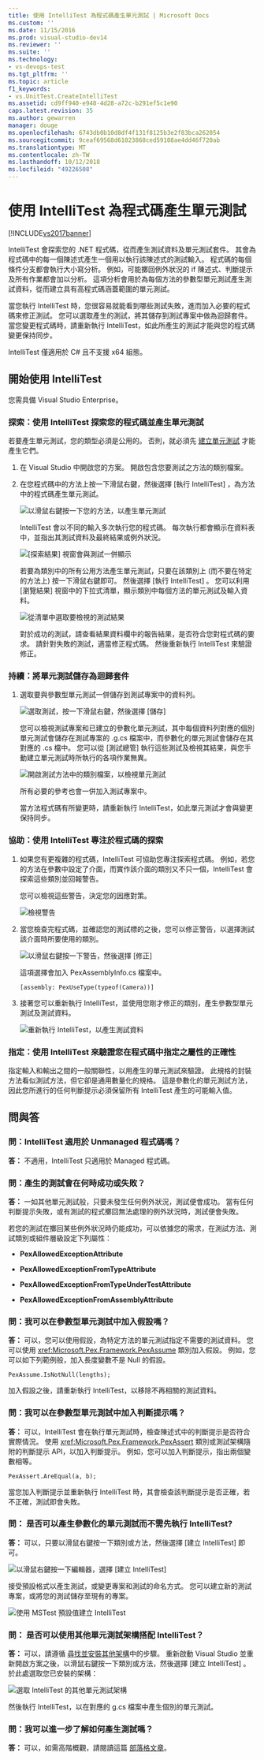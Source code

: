```yaml
---
title: 使用 IntelliTest 為程式碼產生單元測試 | Microsoft Docs
ms.custom: ''
ms.date: 11/15/2016
ms.prod: visual-studio-dev14
ms.reviewer: ''
ms.suite: ''
ms.technology:
- vs-devops-test
ms.tgt_pltfrm: ''
ms.topic: article
f1_keywords:
- vs.UnitTest.CreateIntelliTest
ms.assetid: cd9ff940-e948-4d28-a72c-b291ef5c1e90
caps.latest.revision: 35
ms.author: gewarren
manager: douge
ms.openlocfilehash: 6743db0b10d8df4f131f8125b3e2f83bca262054
ms.sourcegitcommit: 9ceaf69568d61023868ced59108ae4dd46f720ab
ms.translationtype: MT
ms.contentlocale: zh-TW
ms.lasthandoff: 10/12/2018
ms.locfileid: "49226508"
---
```

# <a name="generate-unit-tests-for-your-code-with-intellitest"></a>使用 IntelliTest 為程式碼產生單元測試
[!INCLUDE[vs2017banner](../includes/vs2017banner.md)]

IntelliTest 會探索您的 .NET 程式碼，從而產生測試資料及單元測試套件。 其會為程式碼中的每一個陳述式產生一個用以執行該陳述式的測試輸入。 程式碼的每個條件分支都會執行大小寫分析。 例如，可能擲回例外狀況的 if 陳述式、判斷提示及所有作業都會加以分析。 這項分析會用於為每個方法的參數型單元測試產生測試資料，從而建立具有高程式碼涵蓋範圍的單元測試。  
  
 當您執行 IntelliTest 時，您很容易就能看到哪些測試失敗，進而加入必要的程式碼來修正測試。 您可以選取產生的測試，將其儲存到測試專案中做為迴歸套件。 當您變更程式碼時，請重新執行 IntelliTest，如此所產生的測試才能與您的程式碼變更保持同步。  
  
 IntelliTest 僅適用於 C# 且不支援 x64 組態。  
  
## <a name="get-started-with-intellitest"></a>開始使用 IntelliTest  
 您需具備 Visual Studio Enterprise。  
  
### <a name="explore-use-intellitest-to-explore-your-code-and-generate-unit-tests"></a>探索：使用 IntelliTest 探索您的程式碼並產生單元測試  
 若要產生單元測試，您的類型必須是公用的。 否則，就必須先 [建立單元測試](#NoRun) 才能產生它們。  
  
1.  在 Visual Studio 中開啟您的方案。 開啟包含您要測試之方法的類別檔案。  
  
2.  在您程式碼中的方法上按一下滑鼠右鍵，然後選擇 [執行 IntelliTest]  ，為方法中的程式碼產生單元測試。  
  
     ![以滑鼠右鍵按一下您的方法，以產生單元測試](../test/media/runpex.png "RunPEX")  
  
     IntelliTest 會以不同的輸入多次執行您的程式碼。 每次執行都會顯示在資料表中，並指出其測試資料及最終結果或例外狀況。  
  
     ![[探索結果] 視窗會與測試一併顯示](../test/media/pexexplorationresults.png "PEXExplorationResults")  
  
     若要為類別中的所有公用方法產生單元測試，只要在該類別上 (而不要在特定的方法上) 按一下滑鼠右鍵即可。 然後選擇 [執行 IntelliTest] 。 您可以利用 [瀏覽結果] 視窗中的下拉式清單，顯示類別中每個方法的單元測試及輸入資料。  
  
     ![從清單中選取要檢視的測試結果](../test/media/selectpextest.png "SelectPEXTest")  
  
     對於成功的測試，請查看結果資料欄中的報告結果，是否符合您對程式碼的要求。 請針對失敗的測試，適當修正程式碼。 然後重新執行 IntelliTest 來驗證修正。  
  
### <a name="persist-save-the-unit-tests-as-a-regression-suite"></a>持續：將單元測試儲存為迴歸套件  
  
1.  選取要與參數型單元測試一併儲存到測試專案中的資料列。  
  
     ![選取測試，按一下滑鼠右鍵，然後選擇 [儲存]](../test/media/savepextests.png "SavePEXTests")  
  
     您可以檢視測試專案和已建立的參數化單元測試，其中每個資料列對應的個別單元測試會儲存在測試專案的 .g.cs 檔案中，而參數化的單元測試會儲存在其對應的 .cs 檔中。 您可以從 [測試總管] 執行這些測試及檢視其結果，與您手動建立單元測試時所執行的各項作業無異。  
  
     ![開啟測試方法中的類別檔案，以檢視單元測試](../test/media/testmethodpex.png "TestMethodPEX")  
  
     所有必要的參考也會一併加入測試專案中。  
  
     當方法程式碼有所變更時，請重新執行 IntelliTest，如此單元測試才會與變更保持同步。  
  
### <a name="assist-use-intellitest-to-focus-code-exploration"></a>協助：使用 IntelliTest 專注於程式碼的探索  
  
1.  如果您有更複雜的程式碼，IntelliTest 可協助您專注探索程式碼。 例如，若您的方法在參數中設定了介面，而實作該介面的類別又不只一個，IntelliTest 會探索這些類別並回報警告。  
  
     您可以檢視這些警告，決定您的因應對策。  
  
     ![檢視警告](../test/media/pexviewwarning.png "PEXViewWarning")  
  
2.  當您檢查完程式碼，並確認您的測試標的之後，您可以修正警告，以選擇測試該介面時所要使用的類別。  
  
     ![以滑鼠右鍵按一下警告，然後選擇 [修正]](../test/media/pexfixwarning.png "PEXFixWarning")  
  
     這項選擇會加入 PexAssemblyInfo.cs 檔案中。  
  
     `[assembly: PexUseType(typeof(Camera))]`  
  
3.  接著您可以重新執行 IntelliTest，並使用您剛才修正的類別，產生參數型單元測試及測試資料。  
  
     ![重新執行 IntelliTest，以產生測試資料](../test/media/pexwarningsfixed.png "PEXWarningsFixed")  
  
### <a name="specify-use-intellitest-to-validate-correctness-properties-that-you-specify-in-code"></a>指定：使用 IntelliTest 來驗證您在程式碼中指定之屬性的正確性  
 指定輸入和輸出之間的一般關聯性，以用產生的單元測試來驗證。 此規格的封裝方法看似測試方法，但它卻是通用數量化的規格。 這是參數化的單元測試方法，因此您所進行的任何判斷提示必須保留所有 IntelliTest 產生的可能輸入值。  
  
##  <a name="QandALink"></a> 問與答  
  
### <a name="q-can-you-use-intellitest-for-unmanaged-code"></a>問：IntelliTest 適用於 Unmanaged 程式碼嗎？  
 **答：** 不適用，IntelliTest 只適用於 Managed 程式碼。  
  
### <a name="q-when-does-a-generated-test-pass-or-fail"></a>問：產生的測試會在何時成功或失敗？  
 **答：** 一如其他單元測試般，只要未發生任何例外狀況，測試便會成功。 當有任何判斷提示失敗，或有測試的程式擲回無法處理的例外狀況時，測試便會失敗。  
  
 若您的測試在擲回某些例外狀況時仍能成功，可以依據您的需求，在測試方法、測試類別或組件層級設定下列屬性：  
  
-   **PexAllowedExceptionAttribute**  
  
-   **PexAllowedExceptionFromTypeAttribute**  
  
-   **PexAllowedExceptionFromTypeUnderTestAttribute**  
  
-   **PexAllowedExceptionFromAssemblyAttribute**  
  
### <a name="q-can-i-add-assumptions-to-the-parameterized-unit-test"></a>問：我可以在參數型單元測試中加入假設嗎？  
 **答：** 可以，您可以使用假設，為特定方法的單元測試指定不需要的測試資料。 您可以使用 <xref:Microsoft.Pex.Framework.PexAssume> 類別加入假設。 例如，您可以如下列範例般，加入長度變數不是 Null 的假設。  
  
 `PexAssume.IsNotNull(lengths);`  
  
 加入假設之後，請重新執行 IntelliTest，以移除不再相關的測試資料。  
  
### <a name="q-can-i-add-assertions-to-the-parameterized-unit-test"></a>問：我可以在參數型單元測試中加入判斷提示嗎？  
 **答：** 可以，IntelliTest 會在執行單元測試時，檢查陳述式中的判斷提示是否符合實際情況。 使用 <xref:Microsoft.Pex.Framework.PexAssert> 類別或測試架構隨附的判斷提示 API，以加入判斷提示。 例如，您可以加入判斷提示，指出兩個變數相等。  
  
 `PexAssert.AreEqual(a, b);`  
  
 當您加入判斷提示並重新執行 IntelliTest 時，其會檢查該判斷提示是否正確，若不正確，測試即會失敗。  
  
###  <a name="NoRun"></a> 問： 是否可以產生參數化的單元測試而不需先執行 IntelliTest?  
 **答：** 可以，只要以滑鼠右鍵按一下類別或方法，然後選擇 [建立 IntelliTest] 即可。  
  
 ![以滑鼠右鍵按一下編輯器，選擇 [建立 IntelliTest]](../test/media/pexcreateintellitest.png "PEXCreateIntelliTest")  
  
 接受預設格式以產生測試，或變更專案和測試的命名方式。 您可以建立新的測試專案，或將您的測試儲存至現有的專案。  
  
 ![使用 MSTest 預設值建立 IntelliTest](../test/media/pexcreateintellitestmstest.png "PEXCreateIntelliTestMSTest")  
  
### <a name="q-can-i-use-other-unit-test-frameworks-with-intellitest"></a>問： 是否可以使用其他單元測試架構搭配 IntelliTest？  
 **答：** 可以，請遵循 [尋找並安裝其他架構](../test/install-third-party-unit-test-frameworks.md)中的步驟。 重新啟動 Visual Studio 並重新開啟方案之後，以滑鼠右鍵按一下類別或方法，然後選擇 [建立 IntelliTest] 。 於此處選取您已安裝的架構：  
  
 ![選取 IntelliTest 的其他單元測試架構](../test/media/pexcreateintellitestextensions.png "PEXCreateIntelliTestExtensions")  
  
 然後執行 IntelliTest，以在對應的 g.cs 檔案中產生個別的單元測試。  
  
### <a name="q-can-i-learn-more-about-how-the-tests-are-generated"></a>問：我可以進一步了解如何產生測試嗎？  
 **答：** 可以，如需高階概觀，請閱讀這篇 [部落格文章](http://blogs.msdn.com/b/visualstudioalm/archive/2015/07/05/intellitest-one-test-to-rule-them-all.aspx)。



